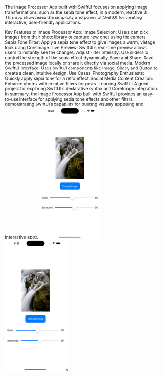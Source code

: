 The Image Processor App built with SwiftUI focuses on applying image transformations, such as the sepia tone effect, in a modern, reactive UI. This app showcases the simplicity and power of SwiftUI for creating interactive, user-friendly applications.

Key Features of Image Processor App:
Image Selection: Users can pick images from their photo library or capture new ones using the camera.
Sepia Tone Filter: Apply a sepia tone effect to give images a warm, vintage look using CoreImage.
Live Preview: SwiftUI’s real-time preview allows users to instantly see the changes.
Adjust Filter Intensity: Use sliders to control the strength of the sepia effect dynamically.
Save and Share: Save the processed image locally or share it directly via social media.
Modern SwiftUI Interface: Uses SwiftUI components like Image, Slider, and Button to create a clean, intuitive design.
Use Cases:
Photography Enthusiasts: Quickly apply sepia tone for a retro effect.
Social Media Content Creation: Enhance photos with creative filters for posts.
Learning SwiftUI: A great project for exploring SwiftUI’s declarative syntax and CoreImage integration.
In summary, the Image Processor App built with SwiftUI provides an easy-to-use interface for applying sepia tone effects and other filters, demonstrating SwiftUI’s capability for building visually appealing and interactive apps.
<img src="Simulator Screenshot - iPhone 16 Plus - 2024-10-29 at 08.22.01.png" width="200"> <img src="Simulator Screenshot - iPhone 16 Plus - 2024-10-29 at 08.22.01.png" width="200">v
